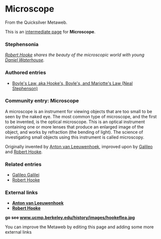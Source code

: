 
# Microscope

From the Quicksilver Metaweb.

This is an [intermediate page](/metaweb-intermediate-page) for 
**Microscope**.

### Stephensonia


*[Robert Hooke](/robert-hooke) shares the beauty of the microscopic world with young [Daniel Waterhouse](/daniel-waterhouse).*

### Authored entries


* [Boyle's Law, aka Hooke's, Boyle's, and Mariotte's Law (Neal Stephenson)](/boyle-s-law-aka-hooke-s-boyle-s-and-mariotte-s-law-neal-stephenson)


### Community entry: Microscope


A microscope is an instrument for viewing objects that are too small to be seen by the naked eye. The most common type of microscope, and the first to be invented, is the optical microscope. This is an optical instrument containing one or more lenses that produce an enlarged image of the object, and works by refraction (the bending of light). The science of investigating small objects using this instrument is called microscopy. 

Originally invented by [Anton van Leeuwenhoek](/anton-van-leeuwenhoek), improved upon by [Galileo](/galileo-galilei) and [Robert Hooke](/robert-hooke).

### Related entries


* [Galileo Galilei](/galileo-galilei)
* [Robert Hooke](/robert-hooke)


### External links


* **[Anton van Leeuwenhoek](/http-en-wikipedia-org-wiki-antony-van-leeuwenhoek)**
* **[Robert Hooke](/http-www-ucmp-berkeley-edu-history-hooke-html)**

**go see www.ucmp.berkeley.edu/history/images/hookeflea.jpg**  

You can improve the Metaweb by editing this page and adding some more external links
